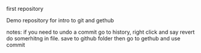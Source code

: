 first repository
 
Demo repository for intro to git and gethub


notes:
if you need to undo a commit go to history, right click and say revert
do somerhitng in file. save to github folder then go to gethub and use commit